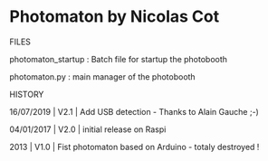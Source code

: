 # Photomaton by Nicolas Cot

FILES

photomaton_startup : Batch file for startup the photobooth

photomaton.py      : main manager of the photobooth


HISTORY

16/07/2019 | V2.1  | Add USB detection - Thanks to Alain Gauche ;-)

04/01/2017 | V2.0  | initial release on Raspi

2013 | V1.0  | Fist photomaton based on Arduino - totaly destroyed !

